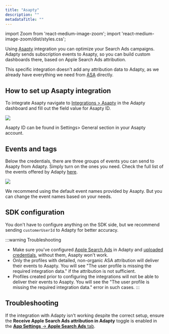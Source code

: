 ```yaml
---
title: "Asapty"
description: ""
metadataTitle: ""
---
```


import Zoom from 'react-medium-image-zoom';
import 'react-medium-image-zoom/dist/styles.css';

Using [Asapty](https://asapty.com/) integration you can optimize your Search Ads campaigns. Adapty sends subscription events to Asapty, so you can build custom dashboards there, based on Apple Search Ads attribution.

This specific integration doesn't add any attribution data to Adapty, as we already have everything we need from [ASA](apple-search-ads) directly.

## How to set up Asapty integration

To integrate Asapty navigate to [Integrations > Asapty](https://app.adapty.io/integrations/asapty) in the Adapty dashboard and fill out the field value for Asapty ID.

<Zoom>
  <img src={require('./img/895de2b-CleanShot_2023-08-14_at_18.57.462x.webp').default}
  style={{
    border: '1px solid #727272', /* border width and color */
    width: '700px', /* image width */
    display: 'block', /* for alignment */
    margin: '0 auto' /* center alignment */
  }}
/>
</Zoom>

Asapty ID can be found in Settings> General section in your Asapty account.

## Events and tags

Below the credentials, there are three groups of events you can send to Asapty from Adapty. Simply turn on the ones you need. Check the full list of the events offered by Adapty [here](events).

<Zoom>
  <img src={require('./img/58ddf41-CleanShot_2023-08-15_at_15.11.072x.webp').default}
  style={{
    border: '1px solid #727272', /* border width and color */
    width: '700px', /* image width */
    display: 'block', /* for alignment */
    margin: '0 auto' /* center alignment */
  }}
/>
</Zoom>

We recommend using the default event names provided by Asapty. But you can change the event names based on your needs.

## SDK configuration

You don't have to configure anything on the SDK side, but we recommend sending `customerUserId` to Adapty for better accuracy.

:::warning
Troubleshooting

- Make sure you've configured [Apple Search Ads](apple-search-ads) in Adapty and [uploaded credentials](https://app.adapty.io/settings/apple-search-ads), without them, Asapty won't work.
- Only the profiles with detailed, non-organic ASA attribution will deliver their events to Asapty. You will see "The user profile is missing the required integration data." if the attribution is not sufficient.
- Profiles created prior to configuring the integrations will not be able to deliver their events to Asapty. You will see the "The user profile is missing the required integration data." error in such cases.
:::

## Troubleshooting

If the integration with Adapty isn't working despite the correct setup, ensure the **Receive Apple Search Ads attribution in Adapty** toggle is enabled in the [**App Settings** -> **Apple Search Ads** tab](https://app.adapty.io/settings/apple-search-ads).